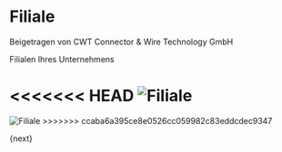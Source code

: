 # Filiale
<span class="text-muted contributed-by">Beigetragen von CWT Connector & Wire Technology GmbH</span>

Filialen Ihres Unternehmens

<<<<<<< HEAD
<img class="screenshot" alt="Filiale" src="/docs/assets/img/human-resources/branch.png">
=======
<img class="screenshot" alt="Filiale" src="{{docs_base_url}}/assets/img/human-resources/branch.png">
>>>>>>> ccaba6a395ce8e0526cc059982c83eddcdec9347

{next}
